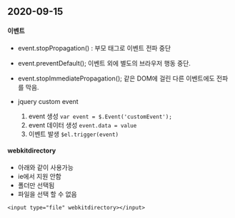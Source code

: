 ## 2020-09-15

#### 이벤트
* event.stopPropagation() : 부모 태그로 이벤트 전파 중단
* event.preventDefault(); 이벤트 외에 별도의 브라우저 행동 중단.
* event.stopImmediatePropagation(); 같은 DOM에 걸린 다른 이벤트에도 전파를 막음. 


* jquery custom event
    1. event 생성
    `var event = $.Event('customEvent');`
    2. event 데이터 생성
    `event.data = value`
    3. 이벤트 발생
    `$el.trigger(event)`

#### webkitdirectory
* 아래와 같이 사용가능
* ie에서 지원 안함
* 폴더만 선택됨
* 파일을 선택 할 수 없음
``` 
<input type="file" webkitdirectory></input>
```

